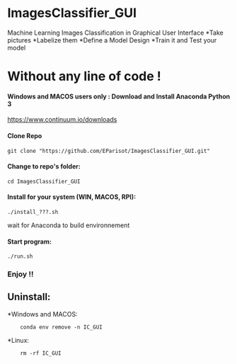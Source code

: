 # ImagesClassifier_GUI

Machine Learning Images Classification in Graphical User Interface
*Take pictures
*Labelize them
*Define a Model Design
*Train it and Test your model

# Without any line of code !


#### Windows and MACOS users only : Download and Install Anaconda Python 3

https://www.continuum.io/downloads


#### Clone Repo
```
git clone "https://github.com/EParisot/ImagesClassifier_GUI.git"
```

#### Change to repo's folder:

```
cd ImagesClassifier_GUI
```

#### Install for your system (WIN, MACOS, RPI):

```
./install_???.sh
```
wait for Anaconda to build environnement

#### Start program:

```
./run.sh
```

### Enjoy !!

## Uninstall:

*Windows and MACOS:
```
	conda env remove -n IC_GUI
```

*Linux:
```
	rm -rf IC_GUI
```